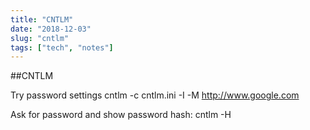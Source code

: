 ```yaml
---
title: "CNTLM"
date: "2018-12-03"
slug: "cntlm"
tags: ["tech", "notes"]
---
```


##CNTLM

Try password settings
cntlm -c cntlm.ini -I -M http://www.google.com

Ask for password and show password hash:
cntlm -H

